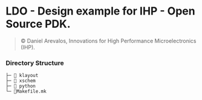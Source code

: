 # LDO - Design example for IHP - Open Source PDK.

> © Daniel Arevalos, Innovations for High Performance Microelectronics (IHP).

### Directory Structure

```
├─ 📁 klayout
├─ 📁 xschem
├─ 📁 python
└─ 📄Makefile.mk                  
```